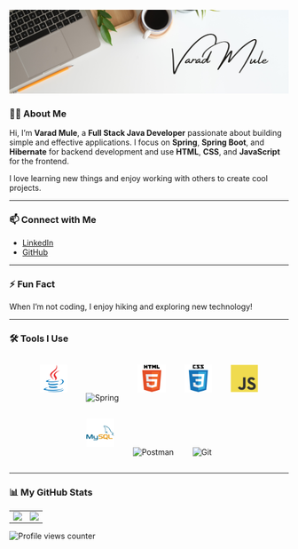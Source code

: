 ![Header](./BannerWhite.png)

### 👨‍💻 About Me  
Hi, I’m **Varad Mule**, a **Full Stack Java Developer** passionate about building simple and effective applications. I focus on **Spring**, **Spring Boot**, and **Hibernate** for backend development and use **HTML**, **CSS**, and **JavaScript** for the frontend.  

I love learning new things and enjoy working with others to create cool projects.  

---

### 📫 Connect with Me  
- [LinkedIn](https://www.linkedin.com/in/varadmule17)  
- [GitHub](https://github.com/VaradM-17)  

---

### ⚡ Fun Fact  
When I’m not coding, I enjoy hiking and exploring new technology!  

---

### 🛠️ Tools I Use  
<div align="center">
    <img src="https://raw.githubusercontent.com/devicons/devicon/master/icons/java/java-original.svg" alt="Java" height="50" style="margin: 15px;" />
    <img src="https://www.vectorlogo.zone/logos/springio/springio-icon.svg" alt="Spring" height="50" style="margin: 15px;" />
    <img src="https://raw.githubusercontent.com/devicons/devicon/master/icons/html5/html5-original-wordmark.svg" alt="HTML5" height="50" style="margin: 15px;" />
    <img src="https://raw.githubusercontent.com/devicons/devicon/master/icons/css3/css3-original-wordmark.svg" alt="CSS3" height="50" style="margin: 15px;" />
    <img src="https://raw.githubusercontent.com/devicons/devicon/master/icons/javascript/javascript-original.svg" alt="JavaScript" height="50" style="margin: 15px;" />
    <img src="https://raw.githubusercontent.com/devicons/devicon/master/icons/mysql/mysql-original-wordmark.svg" alt="MySQL" height="50" style="margin: 15px;" />
    <img src="https://www.vectorlogo.zone/logos/getpostman/getpostman-icon.svg" alt="Postman" height="50" style="margin: 15px;" />
    <img src="https://www.vectorlogo.zone/logos/git-scm/git-scm-icon.svg" alt="Git" height="50" style="margin: 15px;" />
</div>

---

### 📊 My GitHub Stats  
<table>
    <tr>
        <td valign="top" width="50%">
            <img src="https://github-readme-stats.vercel.app/api?username=VaradM-17&show_icons=true&count_private=true&hide_border=true" align="left" style="width: 100%" />
        </td>
        <td valign="top" width="50%">
            <img src="https://github-readme-stats.vercel.app/api/top-langs/?username=VaradM-17&hide_border=true&layout=compact" align="left" style="width: 100%" />
        </td>
    </tr>
</table>

![Profile views counter](https://komarev.com/ghpvc/?username=VaradM-17&&style=flat-square)

